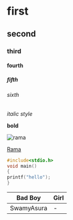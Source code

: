 # first
## second
### third
#### fourth
##### fifth
###### sixth

*italic style*

**bold**

![rama](https://lh3.googleusercontent.com/proxy/z6n2izud7k8m1avN9z5u77Mblr-9Xwh6JMXefIb2w8Fg6L4kXpynOpVATsOsuCVzsU5MFNyogVzWnjriqUH1BDzzmcjnmJ4ZZTSRpx7gyVNhSFdKxa2Pvf-_caNz3l2K5OhGGpo9gmf6vAIZzRhgc3xPowSx)

[Rama](https://lh3.googleusercontent.com/proxy/z6n2izud7k8m1avN9z5u77Mblr-9Xwh6JMXefIb2w8Fg6L4kXpynOpVATsOsuCVzsU5MFNyogVzWnjriqUH1BDzzmcjnmJ4ZZTSRpx7gyVNhSFdKxa2Pvf-_caNz3l2K5OhGGpo9gmf6vAIZzRhgc3xPowSx)

~~~c
#include<stdio.h>
void main()
{
printf("hello");
}
~~~
Bad Boy|  Girl
---------|---------
SwamyAsura| -
